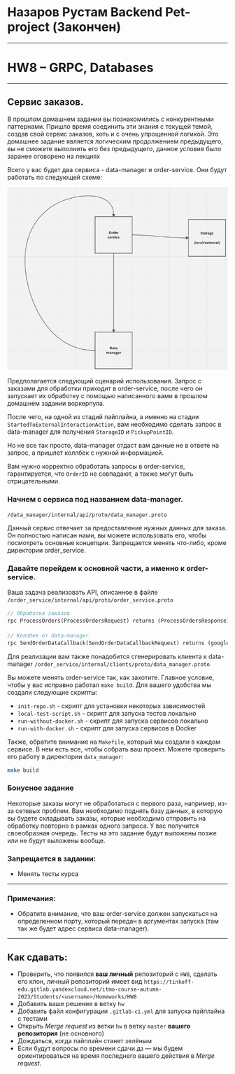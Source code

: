 # Назаров Рустам Backend Pet-project (Закончен)

---

# HW8 &ndash; GRPC, Databases

---

## Сервис заказов.

В прошлом домашнем задании вы познакомились с конкурентными паттернами. Пришло время соединить эти знания с текущей темой, создав свой сервис заказов, хоть и с очень упрощенной логикой. Это домашнее задание является логическим продолжением предыдущего, вы не сможете выполнить его без предыдущего, данное условие было заранее оговорено на лекциях


Всего у вас будет два сервиса - data-manager и order-service. Они будут работать по следующей схеме:

![Схема](resources/scheme.png)

Предполагается следующий сценарий использования. Запрос с заказами для обработки приходит в order-service, после чего он запускает их обработку с помощью написанного вами в прошлом домашнем задании воркерпула.

После чего, на одной из стадий пайплайна, а именно на стадии `StartedToExternalInteractionAction`, вам необходимо сделать запрос в data-manager для получения `StorageID` и `PickupPointID`.

Но не все так просто, data-manager отдаст вам данные не в ответе на запрос, а пришлет коллбек с нужной информацией.

Вам нужно корректно обработать запросы в order-service, гарантируется, что `OrderID` не совпадают, а также могут быть отрицательными.

### Начнем с сервиса под названием data-manager.
`/data_manager/internal/api/proto/data_manager.proto`

Данный сервис отвечает за предоставление нужных данных для заказа. Он полностью написан нами, вы можете использовать его, чтобы посмотреть основные концепции. Запрещается менять что-либо, кроме директории order_service.

### Давайте перейдем к основной части, а именно к order-service.
Ваша задача реализовать API, описанное в файле
`/order_service/internal/api/proto/order_service.proto`

```protobuf
// Обработка заказов
rpc ProcessOrders(ProcessOrdersRequest) returns (ProcessOrdersResponse) {}

// Коллбек от data-manager
rpc SendOrderDataCallback(SendOrderDataCallbackRequest) returns (google.protobuf.Empty) {}
```

Для реализации вам также понадобится сгенерировать клиента к data-manager
`/order_service/internal/clients/proto/data_manager.proto`

Вы можете менять order-service так, как захотите. Главное условие, чтобы у вас исправно работал `make build`. Для вашего удобства мы создали следующие скрипты:

* `init-repo.sh` - скрипт для установки некоторых зависимостей
* `local-test-script.sh` - скрипт для запуска тестов локально
* `run-without-docker.sh` - скрипт для запуска сервисов локально
* `run-with-docker.sh` - скрипт для запуска сервисов в Docker

Также, обратите внимание на `Makefile`, который мы создали в каждом сервисе. В нем есть все, чтобы собрать ваш проект. Можете проверить его работу в директории `data_manager`:

```sh
make build
```

### Бонусное задание
Некоторые заказы могут не обработаться с первого раза, например, из-за сетевых проблем. Вам необходимо поднять базу данных, в которую вы будете складывать заказы, которые необходимо отправить на обработку повторно в рамках одного запроса. У вас получится своеобразная очередь. Тесты на это задание будут выложены позже или не будут выложены вообще.

### Запрещается в задании:
* Менять тесты курса
---

### Примечания:
* Обратите внимание, что ваш order-service должен запускаться на определенном порту, который передан в аргументах запуска (там так же будет адрес сервиса data-manager).
---

## Как сдавать:
* Проверить, что появился **ваш личный** репозиторий с `HW8`, сделать его клон,
  личный репозиторий имеет вид `https://tinkoff-edu.gitlab.yandexcloud.net/itmo-course-autumn-2023/Students/<username>/Homeworks/HW8`
* Добавить ваше решение в ветку `hw`
* Добавить файл конфигурации `.gitlab-ci.yml` для запуска пайплайна с тестами
* Открыть _Merge request_ из ветки `hw` в ветку `master` **вашего репозитория** (не основного)
* Дождаться, когда пайплайн станет зелёным
* Если будут вопросы по времени сдачи дз &mdash; мы будем ориентироваться на время последнего вашего действия в _Merge request_.
